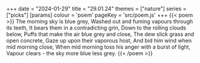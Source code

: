 +++
date = "2024-01-29"
title = "29.01.24"
themes = ["nature"]
series = ["picks"]
[params]
  colour = 'poem'
  pageKey = 'src/poem.js'
+++
{{< poem >}}
The morning sky is blue grey,
Washed out and fuming vapours through its teeth,
It bears them in a contradicting grin,
Down to the rolling clouds below,
Puffs that make the air blue grey and close,
The dew slick grass and open concrete,
Gaze up upon their vaporous host,
And bid him wind when mid morning close,
When mid morning toss his anger with a burst of light,
Vapour clears - the sky more blue less grey.
{{< /poem >}}